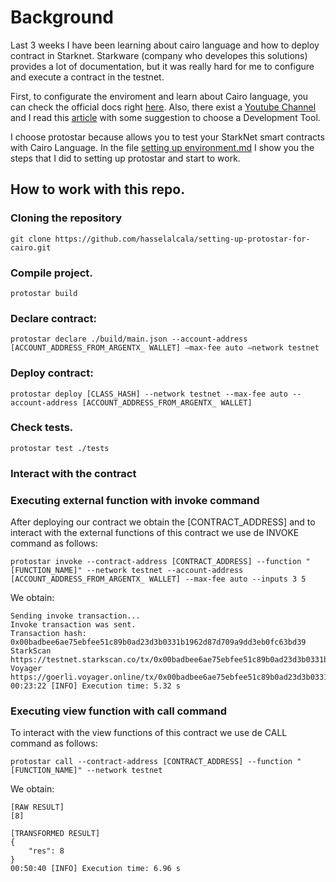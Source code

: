 # Background 

Last 3 weeks I have been learning about cairo language and how to deploy contract in Starknet. Starkware (company who developes this solutions) provides a lot of documentation, but it was really hard for me to configure and execute a contract in the testnet. 

First, to configurate the enviroment and learn about Cairo language, you can check the official docs right [here](https://www.cairo-lang.org/docs/). Also, there exist a [Youtube Channel](https://www.youtube.com/@starkware_ltd/streams) and I read this [article](https://medium.com/starknet-edu/choosing-a-starknet-development-tool-d4335d0e62a5) with some suggestion to choose a Development Tool.  

I choose protostar because allows you to test your StarkNet smart contracts with Cairo Language. In the file [setting up environment.md](https://github.com/hasselalcala/setting-up-protostar-for-cairo/blob/main/setting%20up%20environment.md) I show you the steps that I did to setting up protostar and start to work.

## How to work with this repo. 

### Cloning the repository 
```
git clone https://github.com/hasselalcala/setting-up-protostar-for-cairo.git
```

### Compile project.
```
protostar build
```

### Declare contract: 
```
protostar declare ./build/main.json --account-address [ACCOUNT_ADDRESS_FROM_ARGENTX_ WALLET] —max-fee auto —network testnet 
```

### Deploy contract: 
```
protostar deploy [CLASS_HASH] --network testnet --max-fee auto --account-address [ACCOUNT_ADDRESS_FROM_ARGENTX_ WALLET]
```

### Check tests.
```
protostar test ./tests
```

### Interact with the contract

### Executing external function with invoke command

After deploying our contract we obtain the [CONTRACT_ADDRESS] and to interact with the external functions of this contract we use de INVOKE command as follows:
```
protostar invoke --contract-address [CONTRACT_ADDRESS] --function "[FUNCTION_NAME]" --network testnet --account-address [ACCOUNT_ADDRESS_FROM_ARGENTX_ WALLET] --max-fee auto --inputs 3 5 
```

We obtain: 
```
Sending invoke transaction...                                                                                                                               
Invoke transaction was sent.
Transaction hash: 0x00badbee6ae75ebfee51c89b0ad23d3b0331b1962d87d709a9dd3eb0fc63bd39
StarkScan https://testnet.starkscan.co/tx/0x00badbee6ae75ebfee51c89b0ad23d3b0331b1962d87d709a9dd3eb0fc63bd39
Voyager   https://goerli.voyager.online/tx/0x00badbee6ae75ebfee51c89b0ad23d3b0331b1962d87d709a9dd3eb0fc63bd39
00:23:22 [INFO] Execution time: 5.32 s
```

### Executing view function with call command

To interact with the view functions of this contract we use de CALL command as follows:

```
protostar call --contract-address [CONTRACT_ADDRESS] --function "[FUNCTION_NAME]" --network testnet
```

We obtain: 

```
[RAW RESULT]                                                                                                                                                
[8]

[TRANSFORMED RESULT]
{
    "res": 8
}
00:50:40 [INFO] Execution time: 6.96 s
```

